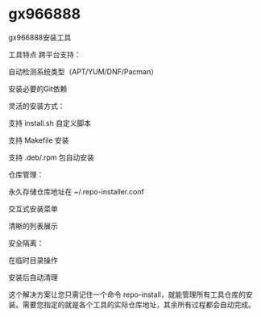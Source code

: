 # gx966888
gx966888安装工具

工具特点
跨平台支持：

自动检测系统类型（APT/YUM/DNF/Pacman）

安装必要的Git依赖

灵活的安装方式：

支持 install.sh 自定义脚本

支持 Makefile 安装

支持 .deb/.rpm 包自动安装

仓库管理：

永久存储仓库地址在 ~/.repo-installer.conf

交互式安装菜单

清晰的列表展示

安全隔离：

在临时目录操作

安装后自动清理

这个解决方案让您只需记住一个命令 repo-install，就能管理所有工具仓库的安装。需要您指定的就是各个工具的实际仓库地址，其余所有过程都会自动完成。
